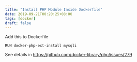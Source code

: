 ```yaml
---
title: "Install PHP Module Inside Dockerfile"
date: 2019-09-21T00:20:25+08:00
tags: [docker]
draft: false
---
```


Add this to Dockerfile
```
RUN docker-php-ext-install mysqli
```

See details in https://github.com/docker-library/php/issues/279
